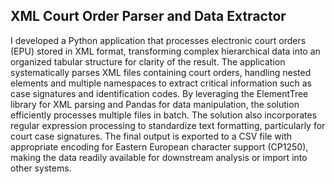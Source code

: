 ## XML Court Order Parser and Data Extractor

I developed a Python application that processes electronic court orders (EPU) stored in XML format, transforming complex hierarchical data into an organized tabular structure for clarity of the result. The application systematically parses XML files containing court orders, handling nested elements and multiple namespaces to extract critical information such as case signatures and identification codes. By leveraging the ElementTree library for XML parsing and Pandas for data manipulation, the solution efficiently processes multiple files in batch.
The solution also incorporates regular expression processing to standardize text formatting, particularly for court case signatures. The final output is exported to a CSV file with appropriate encoding for Eastern European character support (CP1250), making the data readily available for downstream analysis or import into other systems.
